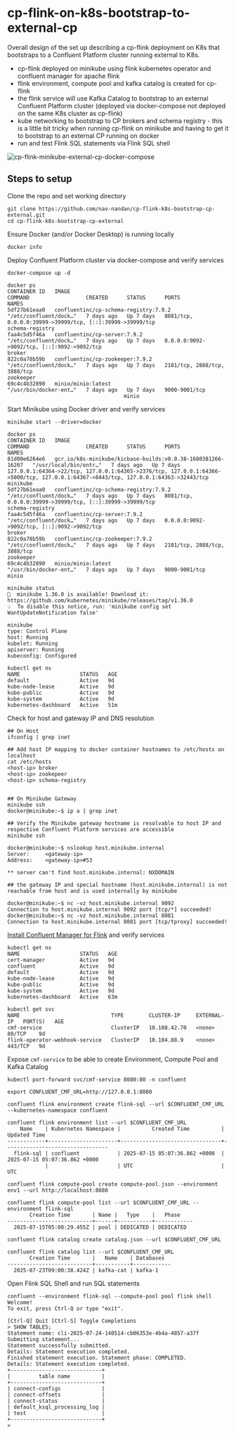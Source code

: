 # cp-flink-on-k8s-bootstrap-to-external-cp
Overall design of the set up describing a cp-flink deployment on K8s that bootstraps to a Confluent Platform cluster running external to K8s.

- cp-flink deployed on minikube using flink kubernetes operator and confluent manager for apache flink
- flink environment, compute pool and kafka catalog is created for cp-flink
- the flink service will use Kafka Catalog to bootstrap to an external Confluent Platform cluster (deployed via docker-compose not deployed on the same K8s cluster as cp-flink)
- kube networking to bootstrap to CP brokers and schema registry - this is a little bit tricky when running cp-flink on minikube and having to get it to bootstrap to an external CP running on docker
- run and test Flink SQL statements via Flink SQL shell

![cp-flink-minikube-external-cp-docker-compose](https://github.com/nav-nandan/cp-flink-k8s-bootstrap-cp-external/blob/main/cp-flink-minikube-to-external-cp-docker-compose.png)

## Steps to setup
Clone the repo and set working directory
```
git clone https://github.com/nav-nandan/cp-flink-k8s-bootstrap-cp-external.git
cd cp-flink-k8s-bootstrap-cp-external
```

Ensure Docker (and/or Docker Desktop) is running locally
```
docker info
```

Deploy Confluent Platform cluster via docker-compose and verify services
```
docker-compose up -d

docker ps
CONTAINER ID   IMAGE                                                         COMMAND                  CREATED      STATUS      PORTS                                                                                                                                  NAMES
5df27b61eaa0   confluentinc/cp-schema-registry:7.9.2                         "/etc/confluent/dock…"   7 days ago   Up 7 days   8081/tcp, 0.0.0.0:39999->39999/tcp, [::]:39999->39999/tcp                                                                              schema-registry
faa4c5d5f46a   confluentinc/cp-server:7.9.2                                  "/etc/confluent/dock…"   7 days ago   Up 7 days   0.0.0.0:9092->9092/tcp, [::]:9092->9092/tcp                                                                                            broker
822c0a78b59b   confluentinc/cp-zookeeper:7.9.2                               "/etc/confluent/dock…"   7 days ago   Up 7 days   2181/tcp, 2888/tcp, 3888/tcp                                                                                                           zookeeper
69c4c4b32890   minio/minio:latest                                            "/usr/bin/docker-ent…"   7 days ago   Up 7 days   9000-9001/tcp
                                     minio
```

Start Minikube using Docker driver and verify services
```
minikube start --driver=docker

docker ps
CONTAINER ID   IMAGE                                                         COMMAND                  CREATED      STATUS      PORTS                                                                                                                                  NAMES
81d00e6264e6   gcr.io/k8s-minikube/kicbase-builds:v0.0.38-1680381266-16207   "/usr/local/bin/entr…"   7 days ago   Up 7 days   127.0.0.1:64364->22/tcp, 127.0.0.1:64365->2376/tcp, 127.0.0.1:64366->5000/tcp, 127.0.0.1:64367->8443/tcp, 127.0.0.1:64363->32443/tcp   minikube
5df27b61eaa0   confluentinc/cp-schema-registry:7.9.2                         "/etc/confluent/dock…"   7 days ago   Up 7 days   8081/tcp, 0.0.0.0:39999->39999/tcp, [::]:39999->39999/tcp                                                                              schema-registry
faa4c5d5f46a   confluentinc/cp-server:7.9.2                                  "/etc/confluent/dock…"   7 days ago   Up 7 days   0.0.0.0:9092->9092/tcp, [::]:9092->9092/tcp                                                                                            broker
822c0a78b59b   confluentinc/cp-zookeeper:7.9.2                               "/etc/confluent/dock…"   7 days ago   Up 7 days   2181/tcp, 2888/tcp, 3888/tcp                                                                                                           zookeeper
69c4c4b32890   minio/minio:latest                                            "/usr/bin/docker-ent…"   7 days ago   Up 7 days   9000-9001/tcp                                                                                                                          minio

minikube status           
🎉  minikube 1.36.0 is available! Download it: https://github.com/kubernetes/minikube/releases/tag/v1.36.0
💡  To disable this notice, run: 'minikube config set WantUpdateNotification false'

minikube
type: Control Plane
host: Running
kubelet: Running
apiserver: Running
kubeconfig: Configured

kubectl get ns
NAME                   STATUS   AGE
default                Active   9d
kube-node-lease        Active   9d
kube-public            Active   9d
kube-system            Active   9d
kubernetes-dashboard   Active   51m
```

Check for host and gateway IP and DNS resolution
```
## On Host
ifconfig | grep inet

## Add host IP mapping to docker container hostnames to /etc/hosts on localhost
cat /etc/hosts
<host-ip> broker
<host-ip> zookepeer
<host-ip> schema-registry


## On Minikube Gateway
minikube ssh
docker@minikube:~$ ip a | grep inet

## Verify the Minikube gateway hostname is resolvable to host IP and respective Confluent Platform services are accessible
minikube ssh

docker@minikube:~$ nslookup host.minikube.internal
Server:		<gateway-ip>
Address:	<gateway-ip>#53

** server can't find host.minikube.internal: NXDOMAIN

## the gateway IP and special hostname (host.minikube.internal) is not reachable from host and is used internally by minikube

docker@minikube:~$ nc -vz host.minikube.internal 9092
Connection to host.minikube.internal 9092 port [tcp/*] succeeded!
docker@minikube:~$ nc -vz host.minikube.internal 8081
Connection to host.minikube.internal 8081 port [tcp/tproxy] succeeded!

```

[Install Confluent Manager for Flink](https://github.com/rjmfernandes/cp-flink-sql?tab=readme-ov-file#install-confluent-manager-for-apache-flink) and verify services
```
kubectl get ns        
NAME                   STATUS   AGE
cert-manager           Active   9d
confluent              Active   9d
default                Active   9d
kube-node-lease        Active   9d
kube-public            Active   9d
kube-system            Active   9d
kubernetes-dashboard   Active   63m

kubectl get svc                 
NAME                             TYPE        CLUSTER-IP     EXTERNAL-IP   PORT(S)   AGE
cmf-service                      ClusterIP   10.108.42.70   <none>        80/TCP    9d
flink-operator-webhook-service   ClusterIP   10.104.88.9    <none>        443/TCP   9d
```

Expose `cmf-service` to be able to create Environment, Compute Pool and Kafka Catalog
```
kubectl port-forward svc/cmf-service 8080:80 -n confluent

export CONFLUENT_CMF_URL=http://127.0.0.1:8080

confluent flink environment create flink-sql --url $CONFLUENT_CMF_URL --kubernetes-namespace confluent

confluent flink environment list --url $CONFLUENT_CMF_URL
    Name    | Kubernetes Namespace |          Created Time          |          Updated Time           
------------+----------------------+--------------------------------+---------------------------------
  flink-sql | confluent            | 2025-07-15 05:07:36.862 +0000  | 2025-07-15 05:07:36.862 +0000   
            |                      | UTC                            | UTC                             

confluent flink compute-pool create compute-pool.json --environment env1 --url http://localhost:8080

confluent flink compute-pool list --url $CONFLUENT_CMF_URL --environment flink-sql
       Creation Time       | Name |   Type    |   Phase    
---------------------------+------+-----------+------------
  2025-07-15T05:08:29.455Z | pool | DEDICATED | DEDICATED  

confluent flink catalog create catalog.json --url $CONFLUENT_CMF_URL

confluent flink catalog list --url $CONFLUENT_CMF_URL                        
       Creation Time       |   Name    | Databases  
---------------------------+-----------+------------
  2025-07-23T09:00:38.424Z | kafka-cat | kafka-1    
```

Open Flink SQL Shell and run SQL statements
```
confluent --environment flink-sql --compute-pool pool flink shell
Welcome! 
To exit, press Ctrl-Q or type "exit". 

[Ctrl-Q] Quit [Ctrl-S] Toggle Completions 
> SHOW TABLES;
Statement name: cli-2025-07-24-140514-cb06353e-4b4a-4857-a37f
Submitting statement...
Statement successfully submitted.
Details: Statement execution completed.
Finished statement execution. Statement phase: COMPLETED.
Details: Statement execution completed.
+-----------------------------+
|         table name          |
+-----------------------------+
| connect-configs             |
| connect-offsets             |
| connect-status              |
| default_ksql_processing_log |
| test                        |
+-----------------------------+
> 
```
